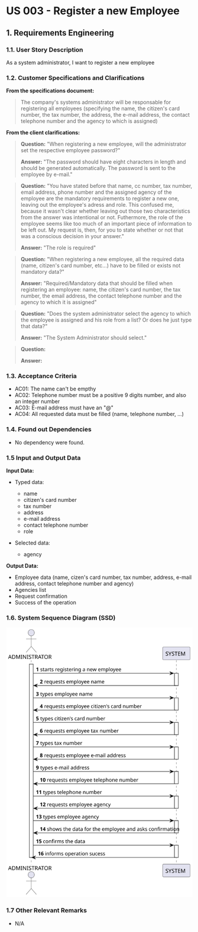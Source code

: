 # US 003 - Register a new Employee

## 1. Requirements Engineering


### 1.1. User Story Description


As a system administrator, I want to register a new employee


### 1.2. Customer Specifications and Clarifications 


**From the specifications document:**

>	 The company's systems administrator will be responsable for registering all employees (specifying the name, the citizen's 
     card number, the tax number, the address, the e-mail address, the contact telephone number and the agency to which is assigned)


**From the client clarifications:**


> **Question:** "When registering a new employee, will the administrator set the respective employee password?"
>  
> **Answer:** "The password should have eight characters in length and should be generated automatically. The password 
              is sent to the employee by e-mail."
 
> **Question:** "You have stated before that name, cc number, tax number, email address, phone number and the assigned
                  agency of the employee are the mandatory requirements to register a new one, leaving out the 
                  employee's adress and role. This confused me, because it wasn't clear whether leaving out those 
                  two characteristics from the answer was intentional or not. Futhermore, the role of the employee 
                  seems like too much of an important piece of information to be left out. My request is, then, for 
                  you to state whether or not that was a conscious decision in your answer."
>
> **Answer:** "The role is required"

> **Question:** "When registering a new employee, all the required data (name, citizen's card number, etc...) 
                 have to be filled or exists not mandatory data?"
>
> **Answer:** "Required/Mandatory data that should be filled when registering an employee: name, the citizen's card number, 
               the tax number, the email address, the contact telephone number and the agency to which it is assigned"

> **Question:** "Does the system administrator select the agency to which the employee is assigned and his role from
                a list? Or does he just type that data?"
>
> **Answer:** "The System Administrator should select."
 
>  **Question:**
>
> **Answer:**


### 1.3. Acceptance Criteria

* AC01: The name can't be empthy
* AC02: Telephone number must be a positive 9 digits number, and also an integer number
* AC03: E-mail address must have an "@"
* AC04: All requested data must be filled (name, telephone number, ...)


### 1.4. Found out Dependencies


* No dependency were found.


### 1.5 Input and Output Data


**Input Data:**

* Typed data:

	*  name 
	*  citizen's card number
	*  tax number
	*  address
	*  e-mail address
	*  contact telephone number
    *  role
	
* Selected data:

    * agency 

**Output Data:**

*  Employee data (name, cizen's card number, tax number, address,  e-mail address, contact telephone number and agency)
*  Agencies list
*  Request confirmation
*  Success of the operation
	

### 1.6. System Sequence Diagram (SSD)


![System Sequence Diagram](svg/SSD.svg)


### 1.7 Other Relevant Remarks

* N/A